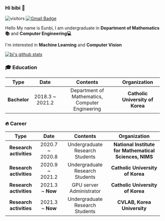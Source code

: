 ### Hi bibi 👋

![visitors](https://visitor-badge.glitch.me/badge?page_id=bluvory.visitor-badge)
 [![Gmail Badge](https://img.shields.io/badge/Gmail-d14836?style=flat-square&logo=Gmail&logoColor=white&link=mailto:rupihw@gmail.com)](mailto:rupihw@gmail.com)

Hello My name is Eunbi, I am undergraduate in **Department of Mathematics📚** and **Computer Engineering💻**

I'm interested in **Machine Learning** and **Computer Vision**

[![bi's github stats](https://github-readme-stats.vercel.app/api?username=bluvory&count_private=true&show_icons=true&theme=ayu-mirage)](https://github.com/anuraghazra/github-readme-stats)



### 🎓 Education
|**Type**|**Date**|**Contents**|**Organization**|
|:------:|:------:|:----------:|:--------------:|
|**Bachelor**|2018.3 ~ 2021.2|Department of Mathematics, Computer Engineering|**Catholic University of Korea**|

### 🔥 Career
|**Type**|**Date**|**Contents**|**Organization**|
|:------:|:------:|:----------:|:--------------:|
|**Research activities**|2020.7 ~ 2020.8 |Undergraduate Research Students|**National Institute for Mathematical Sciences, NIMS**|
|**Research activities**|2020.9 ~ 2021.2 |Undergraduate Research Students|**Catholic University of Korea**|
|**Research activities**|2021.3 ~ **Now**|GPU server Administrator|**Catholic University of Korea**|
|**Research activities**|2021.3 ~ **Now**|Undergraduate Research Students|**CVLAB, Korea University**|




<!--
**bluvory/bluvory** is a ✨ _special_ ✨ repository because its `README.md` (this file) appears on your GitHub profile.

<div align=center>
	
